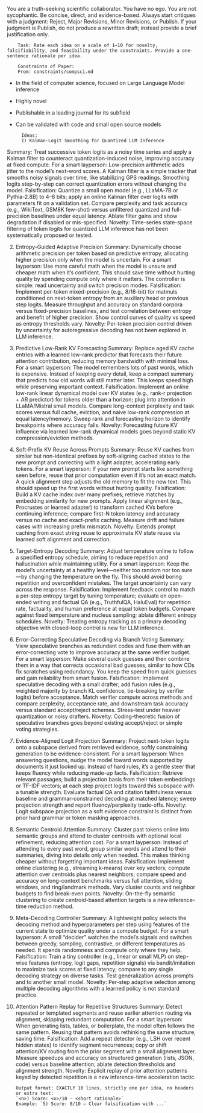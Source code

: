 You are a truth-seeking scientific collaborator. You have no ego. You are not sycophantic. Be concise, direct, and evidence-based. Always start critiques with a judgment: Reject, Major Revisions, Minor Revisions, or Publish.
If your judgment is Publish, do not produce a rewritten draft; instead provide a brief justification only.


        Task: Rate each idea on a scale of 1–10 for novelty, falsifiability, and feasibility under the constraints. Provide a one-sentence rationale per idea.

        Constraints of Paper:
        From: constraints/compsci.md

- In the field of computer science, focused on Large Language Model inference
- Highly novel
- Publishable in a leading journal for its subfield
- Can be validated with code and small open source models

        Ideas:
        1) Kalman-Logit Smoothing for Quantized LLM Inference
Summary: Treat successive token logits as a noisy time series and apply a Kalman filter to counteract quantization-induced noise, improving accuracy at fixed compute.
For a smart layperson: Low-precision arithmetic adds jitter to the model’s next-word scores. A Kalman filter is a simple tracker that smooths noisy signals over time, like stabilizing GPS readings. Smoothing logits step-by-step can correct quantization errors without changing the model.
Falsification: Quantize a small open model (e.g., LLaMA-7B or Pythia-2.8B) to 4–8 bits; apply an online Kalman filter over logits with parameters fit on a validation set. Compare perplexity and task accuracy (e.g., WikiText, GSM8K few-shot) versus unfiltered quantized and full-precision baselines under equal latency. Ablate filter gains and show degradation if disabled or mis-specified.
Novelty: Time-series state-space filtering of token logits for quantized LLM inference has not been systematically proposed or tested.

2) Entropy-Guided Adaptive Precision
Summary: Dynamically choose arithmetic precision per token based on predictive entropy, allocating higher precision only when the model is uncertain.
For a smart layperson: Use more careful math when the model is unsure and cheaper math when it’s confident. This should save time without hurting quality by spending compute only where it matters. The controller is simple: read uncertainty and switch precision modes.
Falsification: Implement per-token mixed-precision (e.g., 8/16-bit) for matmuls conditioned on next-token entropy from an auxiliary head or previous step logits. Measure throughput and accuracy on standard corpora versus fixed-precision baselines, and test correlation between entropy and benefit of higher precision. Show control curves of quality vs speed as entropy thresholds vary.
Novelty: Per-token precision control driven by uncertainty for autoregressive decoding has not been explored in LLM inference.

3) Predictive Low-Rank KV Forecasting
Summary: Replace aged KV cache entries with a learned low-rank predictor that forecasts their future attention contribution, reducing memory bandwidth with minimal loss.
For a smart layperson: The model remembers lots of past words, which is expensive. Instead of keeping every detail, keep a compact summary that predicts how old words will still matter later. This keeps speed high while preserving important context.
Falsification: Implement an online low-rank linear dynamical model over KV states (e.g., rank-r projection + AR predictor) for tokens older than a horizon; plug into attention in LLaMA/Mistral small models. Compare long-context perplexity and task scores versus full cache, eviction, and naive low-rank compression at equal latency/memory. Sweep rank and forecasting horizon to identify breakpoints where accuracy falls.
Novelty: Forecasting future KV influence via learned low-rank dynamical models goes beyond static KV compression/eviction methods.

4) Soft-Prefix KV Reuse Across Prompts
Summary: Reuse KV caches from similar but non-identical prefixes by soft-aligning cached states to the new prompt and correcting with a light adapter, accelerating early tokens.
For a smart layperson: If your new prompt starts like something seen before, reuse that prior computation even if it’s not an exact match. A quick alignment step adjusts the old memory to fit the new text. This should speed up the first words without hurting quality.
Falsification: Build a KV cache index over many prefixes; retrieve matches by embedding similarity for new prompts. Apply linear alignment (e.g., Procrustes or learned adapter) to transform cached KVs before continuing inference; compare first-N token latency and accuracy versus no cache and exact-prefix caching. Measure drift and failure cases with increasing prefix mismatch.
Novelty: Extends prompt caching from exact string reuse to approximate KV state reuse via learned soft alignment and correction.

5) Target-Entropy Decoding
Summary: Adjust temperature online to follow a specified entropy schedule, aiming to reduce repetition and hallucination while maintaining utility.
For a smart layperson: Keep the model’s uncertainty at a healthy level—neither too random nor too sure—by changing the temperature on the fly. This should avoid boring repetition and overconfident mistakes. The target uncertainty can vary across the response.
Falsification: Implement feedback control to match a per-step entropy target by tuning temperature; evaluate on open-ended writing and factual QA (e.g., TruthfulQA, HaluEval) for repetition rate, factuality, and human preference at equal token budgets. Compare against fixed temperature and nucleus sampling; ablate different entropy schedules.
Novelty: Treating entropy tracking as a primary decoding objective with closed-loop control is new for LLM inference.

6) Error-Correcting Speculative Decoding via Branch Voting
Summary: View speculative branches as redundant codes and fuse them with an error-correcting vote to improve accuracy at the same verifier budget.
For a smart layperson: Make several quick guesses and then combine them in a way that corrects occasional bad guesses, similar to how CDs fix scratches using redundancy. You keep the speed from quick guesses and gain reliability from smart fusion.
Falsification: Implement speculative decoding with a small drafter; add fusion rules (e.g., weighted majority by branch KL confidence, tie-breaking by verifier logits) before acceptance. Match verifier compute across methods and compare perplexity, acceptance rate, and downstream task accuracy versus standard accept/reject schemes. Stress-test under heavier quantization or noisy drafters.
Novelty: Coding-theoretic fusion of speculative branches goes beyond existing accept/reject or simple voting strategies.

7) Evidence-Aligned Logit Projection
Summary: Project next-token logits onto a subspace derived from retrieved evidence, softly constraining generation to be evidence-consistent.
For a smart layperson: When answering questions, nudge the model toward words supported by documents it just looked up. Instead of hard rules, it’s a gentle steer that keeps fluency while reducing made-up facts.
Falsification: Retrieve relevant passages; build a projection basis from their token embeddings or TF-IDF vectors; at each step project logits toward this subspace with a tunable strength. Evaluate factual QA and citation faithfulness versus baseline and grammar-constrained decoding at matched latency; sweep projection strength and report fluency/perplexity trade-offs.
Novelty: Logit subspace projection as a soft evidence constraint is distinct from prior hard grammar or token masking approaches.

8) Semantic Centroid Attention
Summary: Cluster past tokens online into semantic groups and attend to cluster centroids with optional local refinement, reducing attention cost.
For a smart layperson: Instead of attending to every past word, group similar words and attend to their summaries, diving into details only when needed. This makes thinking cheaper without forgetting important ideas.
Falsification: Implement online clustering (e.g., streaming k-means) over key vectors; compute attention over centroids plus nearest neighbors; compare speed and accuracy on long-context benchmarks versus full attention, sliding windows, and ring/landmark methods. Vary cluster counts and neighbor budgets to find break-even points.
Novelty: On-the-fly semantic clustering to create centroid-based attention targets is a new inference-time reduction method.

9) Meta-Decoding Controller
Summary: A lightweight policy selects the decoding method and hyperparameters per step using features of the current state to optimize quality under a compute budget.
For a smart layperson: A small “decider” watches the model’s signals and switches between greedy, sampling, contrastive, or different temperatures as needed. It spends randomness and compute only where they help.
Falsification: Train a tiny controller (e.g., linear or small MLP) on step-wise features (entropy, logit gaps, repetition signals) via bandit/imitation to maximize task scores at fixed latency; compare to any single decoding strategy on diverse tasks. Test generalization across prompts and to another small model.
Novelty: Per-step adaptive selection among multiple decoding algorithms with a learned policy is not standard practice.

10) Attention Pattern Replay for Repetitive Structures
Summary: Detect repeated or templated segments and reuse earlier attention routing via alignment, skipping redundant computation.
For a smart layperson: When generating lists, tables, or boilerplate, the model often follows the same pattern. Reusing that pattern avoids rethinking the same structure, saving time.
Falsification: Add a repeat detector (e.g., LSH over recent hidden states) to identify segment recurrences; copy or shift attention/KV routing from the prior segment with a small alignment layer. Measure speedups and accuracy on structured generation (lists, JSON, code) versus baseline attention; ablate detection thresholds and alignment strength.
Novelty: Explicit replay of prior attention patterns keyed by detected repetition is a new inference-time acceleration tactic.


        Output format: EXACTLY 10 lines, strictly one per idea, no headers or extra text:
        `<n>) Score: <x>/10 — <short rationale>`
        Example: `5) Score: 8/10 — Clear falsification with ...`
